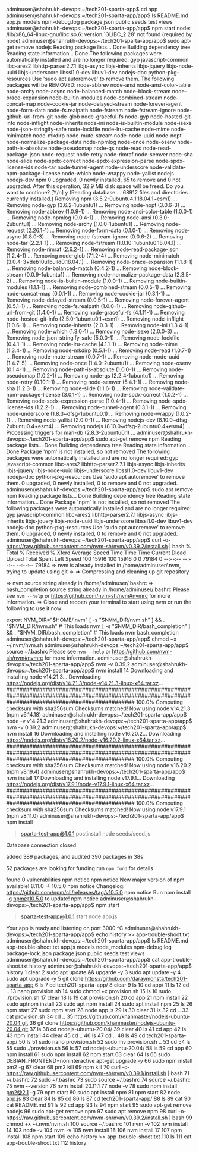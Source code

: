 adminuser@shahrukh-devops:~/tech201-sparta-app$ cd app
adminuser@shahrukh-devops:~/tech201-sparta-app/app$ ls
README.md  app.js  models  npm-debug.log  package.json  public  seeds  test  views
adminuser@shahrukh-devops:~/tech201-sparta-app/app$ npm start
node: /lib/x86_64-linux-gnu/libc.so.6: version `GLIBC_2.28' not found (required by node)
adminuser@shahrukh-devops:~/tech201-sparta-app/app$ sudo apt-get remove nodejs
Reading package lists... Done
Building dependency tree
Reading state information... Done
The following packages were automatically installed and are no longer required:
  gyp javascript-common libc-ares2 libhttp-parser2.7.1 libjs-async libjs-inherits libjs-jquery libjs-node-uuid libjs-underscore libssl1.0-dev libuv1-dev
  nodejs-doc python-pkg-resources
Use 'sudo apt autoremove' to remove them.
The following packages will be REMOVED:
  node-abbrev node-ansi node-ansi-color-table node-archy node-async node-balanced-match node-block-stream node-brace-expansion node-builtin-modules
  node-combined-stream node-concat-map node-cookie-jar node-delayed-stream node-forever-agent node-form-data node-fs.realpath node-fstream
  node-fstream-ignore node-github-url-from-git node-glob node-graceful-fs node-gyp node-hosted-git-info node-inflight node-inherits node-ini
  node-is-builtin-module node-isexe node-json-stringify-safe node-lockfile node-lru-cache node-mime node-minimatch node-mkdirp node-mute-stream
  node-node-uuid node-nopt node-normalize-package-data node-npmlog node-once node-osenv node-path-is-absolute node-pseudomap node-qs node-read
  node-read-package-json node-request node-retry node-rimraf node-semver node-sha node-slide node-spdx-correct node-spdx-expression-parse
  node-spdx-license-ids node-tar node-tunnel-agent node-underscore node-validate-npm-package-license node-which node-wrappy node-yallist nodejs nodejs-dev
  npm
0 upgraded, 0 newly installed, 65 to remove and 0 not upgraded.
After this operation, 32.9 MB disk space will be freed.
Do you want to continue? [Y/n] y
(Reading database ... 68912 files and directories currently installed.)
Removing npm (3.5.2-0ubuntu4.1.18.04.1~esm1) ...
Removing node-gyp (3.6.2-1ubuntu1) ...
Removing node-nopt (3.0.6-3) ...
Removing node-abbrev (1.0.9-1) ...
Removing node-ansi-color-table (1.0.0-1) ...
Removing node-npmlog (0.0.4-1) ...
Removing node-ansi (0.3.0-2ubuntu1) ...
Removing node-archy (1.0.0-1ubuntu1) ...
Removing node-request (2.26.1-1) ...
Removing node-form-data (0.1.0-1) ...
Removing node-async (0.8.0-3) ...
Removing node-fstream-ignore (0.0.6-2) ...
Removing node-tar (2.2.1-1) ...
Removing node-fstream (1.0.10-1ubuntu0.18.04.1) ...
Removing node-rimraf (2.6.2-1) ...
Removing node-read-package-json (1.2.4-1) ...
Removing node-glob (7.1.2-4) ...
Removing node-minimatch (3.0.4-3+deb10u1build0.18.04.1) ...
Removing node-brace-expansion (1.1.8-1) ...
Removing node-balanced-match (0.4.2-1) ...
Removing node-block-stream (0.0.9-1ubuntu1) ...
Removing node-normalize-package-data (2.3.5-2) ...
Removing node-is-builtin-module (1.0.0-1) ...
Removing node-builtin-modules (1.1.1-1) ...
Removing node-combined-stream (0.0.5-1) ...
Removing node-concat-map (0.0.1-1) ...
Removing node-cookie-jar (0.3.1-1) ...
Removing node-delayed-stream (0.0.5-1) ...
Removing node-forever-agent (0.5.1-1) ...
Removing node-fs.realpath (1.0.0-1) ...
Removing node-github-url-from-git (1.4.0-1) ...
Removing node-graceful-fs (4.1.11-1) ...
Removing node-hosted-git-info (2.5.0-1ubuntu0.1~esm1) ...
Removing node-inflight (1.0.6-1) ...
Removing node-inherits (2.0.3-1) ...
Removing node-ini (1.3.4-1) ...
Removing node-which (1.3.0-1) ...
Removing node-isexe (2.0.0-3) ...
Removing node-json-stringify-safe (5.0.0-1) ...
Removing node-lockfile (0.4.1-1) ...
Removing node-lru-cache (4.1.1-1) ...
Removing node-mime (1.3.4-1) ...
Removing node-mkdirp (0.5.1-1) ...
Removing node-read (1.0.7-1) ...
Removing node-mute-stream (0.0.7-1) ...
Removing node-node-uuid (1.4.7-5) ...
Removing node-once (1.4.0-2ubuntu1) ...
Removing node-osenv (0.1.4-1) ...
Removing node-path-is-absolute (1.0.0-1) ...
Removing node-pseudomap (1.0.2-1) ...
Removing node-qs (2.2.4-1ubuntu1) ...
Removing node-retry (0.10.1-1) ...
Removing node-semver (5.4.1-1) ...
Removing node-sha (1.2.3-1) ...
Removing node-slide (1.1.6-1) ...
Removing node-validate-npm-package-license (3.0.1-1) ...
Removing node-spdx-correct (1.0.2-1) ...
Removing node-spdx-expression-parse (1.0.4-1) ...
Removing node-spdx-license-ids (1.2.2-1) ...
Removing node-tunnel-agent (0.3.1-1) ...
Removing node-underscore (1.8.3~dfsg-1ubuntu0.1) ...
Removing node-wrappy (1.0.2-1) ...
Removing node-yallist (2.0.0-1) ...
Removing nodejs-dev (8.10.0~dfsg-2ubuntu0.4+esm4) ...
Removing nodejs (8.10.0~dfsg-2ubuntu0.4+esm4) ...
Processing triggers for man-db (2.8.3-2ubuntu0.1) ...
adminuser@shahrukh-devops:~/tech201-sparta-app/app$ sudo apt-get remove npm
Reading package lists... Done
Building dependency tree
Reading state information... Done
Package 'npm' is not installed, so not removed
The following packages were automatically installed and are no longer required:
  gyp javascript-common libc-ares2 libhttp-parser2.7.1 libjs-async libjs-inherits libjs-jquery libjs-node-uuid libjs-underscore libssl1.0-dev libuv1-dev
  nodejs-doc python-pkg-resources
Use 'sudo apt autoremove' to remove them.
0 upgraded, 0 newly installed, 0 to remove and 0 not upgraded.
adminuser@shahrukh-devops:~/tech201-sparta-app/app$ sudo apt remove npm
Reading package lists... Done
Building dependency tree
Reading state information... Done
Package 'npm' is not installed, so not removed
The following packages were automatically installed and are no longer required:
  gyp javascript-common libc-ares2 libhttp-parser2.7.1 libjs-async libjs-inherits libjs-jquery libjs-node-uuid libjs-underscore libssl1.0-dev libuv1-dev
  nodejs-doc python-pkg-resources
Use 'sudo apt autoremove' to remove them.
0 upgraded, 0 newly installed, 0 to remove and 0 not upgraded.
adminuser@shahrukh-devops:~/tech201-sparta-app/app$ curl -o- https://raw.githubusercontent.com/nvm-sh/nvm/v0.39.2/install.sh | bash
  % Total    % Received % Xferd  Average Speed   Time    Time     Time  Current
                                 Dload  Upload   Total   Spent    Left  Speed
100 15916  100 15916    0     0  79184      0 --:--:-- --:--:-- --:--:-- 79184
=> nvm is already installed in /home/adminuser/.nvm, trying to update using git
=> => Compressing and cleaning up git repository

=> nvm source string already in /home/adminuser/.bashrc
=> bash_completion source string already in /home/adminuser/.bashrc
Please see `nvm --help` or https://github.com/nvm-sh/nvm#nvmrc for more information.
=> Close and reopen your terminal to start using nvm or run the following to use it now:

export NVM_DIR="$HOME/.nvm"
[ -s "$NVM_DIR/nvm.sh" ] && \. "$NVM_DIR/nvm.sh"  # This loads nvm
[ -s "$NVM_DIR/bash_completion" ] && \. "$NVM_DIR/bash_completion"  # This loads nvm bash_completion
adminuser@shahrukh-devops:~/tech201-sparta-app/app$ chmod +x ~/.nvm/nvm.sh
adminuser@shahrukh-devops:~/tech201-sparta-app/app$ source ~/.bashrc
Please see `nvm --help` or https://github.com/nvm-sh/nvm#nvmrc for more information.
adminuser@shahrukh-devops:~/tech201-sparta-app/app$ nvm -v
0.39.2
adminuser@shahrukh-devops:~/tech201-sparta-app/app$ nvm install 14
Downloading and installing node v14.21.3...
Downloading https://nodejs.org/dist/v14.21.3/node-v14.21.3-linux-x64.tar.xz...
####################################################################################################################################################### 100.0%
Computing checksum with sha256sum
Checksums matched!
Now using node v14.21.3 (npm v6.14.18)
adminuser@shahrukh-devops:~/tech201-sparta-app/app$ node -v
v14.21.3
adminuser@shahrukh-devops:~/tech201-sparta-app/app$ nvm -v
0.39.2
adminuser@shahrukh-devops:~/tech201-sparta-app/app$ nvm install 16
Downloading and installing node v16.20.2...
Downloading https://nodejs.org/dist/v16.20.2/node-v16.20.2-linux-x64.tar.xz...
####################################################################################################################################################### 100.0%
Computing checksum with sha256sum
Checksums matched!
Now using node v16.20.2 (npm v8.19.4)
adminuser@shahrukh-devops:~/tech201-sparta-app/app$ nvm install 17
Downloading and installing node v17.9.1...
Downloading https://nodejs.org/dist/v17.9.1/node-v17.9.1-linux-x64.tar.xz...
####################################################################################################################################################### 100.0%
Computing checksum with sha256sum
Checksums matched!
Now using node v17.9.1 (npm v8.11.0)
adminuser@shahrukh-devops:~/tech201-sparta-app/app$ npm install

> sparta-test-app@1.0.1 postinstall
> node seeds/seed.js

Database connection closed

added 389 packages, and audited 390 packages in 38s

52 packages are looking for funding
  run `npm fund` for details

found 0 vulnerabilities
npm notice
npm notice New major version of npm available! 8.11.0 -> 10.5.0
npm notice Changelog: https://github.com/npm/cli/releases/tag/v10.5.0
npm notice Run npm install -g npm@10.5.0 to update!
npm notice
adminuser@shahrukh-devops:~/tech201-sparta-app/app$ npm start

> sparta-test-app@1.0.1 start
> node app.js

Your app is ready and listening on port 3000
^C
adminuser@shahrukh-devops:~/tech201-sparta-app/app$ echo history >> app-trouble-shoot.txt
adminuser@shahrukh-devops:~/tech201-sparta-app/app$ ls
README.md  app-trouble-shoot.txt  app.js  models  node_modules  npm-debug.log  package-lock.json  package.json  public  seeds  test  views
adminuser@shahrukh-devops:~/tech201-sparta-app/app$ cat app-trouble-shoot.txt
history
adminuser@shahrukh-devops:~/tech201-sparta-app/app$ history
    1  clear
    2  sudo apt update && upgarde -y
    3  sudo apt update -y
    4  sudo apt upgrade -y
    5  git clone https://github.com/daraymonsta/tech201-sparta-app
    6  ls
    7  cd tech201-sparta-app/
    8  clear
    9  ls
   10  cd app/
   11  ls
   12  cd ..
   13  nano provision.sh
   14  sudo chmod +x provision.sh
   15  ls
   16  sudo ./provision.sh
   17  clear
   18  ls
   19  cat provision.sh
   20  cd app
   21  npm install
   22  sudo aptnpm install
   23  sudo apt npm install
   24  sudo apt install npm
   25  ls
   26  npm start
   27  sudo npm start
   28  node app.js
   29  ls
   30  clear
   31  ls
   32  cd ..
   33  cat provision.sh
   34  cd ..
   35  https://github.com/khanmaster/nodejs-ubuntu-20.04.git
   36  git clone https://github.com/khanmaster/nodejs-ubuntu-20.04.git
   37  ls
   38  cd nodejs-ubuntu-20.04/
   39  clear
   40  ls
   41  cd app
   42  ls
   43  npm install
   44  clear
   45  cd ..
   46  ls
   47  cd ..
   48  ls
   49  cd tech201-sparta-app/
   50  ls
   51  sudo nano provision.sh
   52  sudo mv provision.sh ..
   53  cd
   54  ls
   55  sudo ./provision.sh
   56  ls
   57  cd nodejs-ubuntu-20.04/
   58  ls
   59  cd app
   60  npm install
   61  sudo npm install
   62  npm start
   63  clear
   64  ls
   65  sudo DEBIAN_FRONTEND=noninteractive apt-get upgrade -y
   66  sudo npm install pm2 -g
   67  clear
   68  pm2 kill
   69  npm kill
   70  curl -o- https://raw.githubusercontent.com/nvm-sh/nvm/v0.39.1/install.sh | bash
   71  ~/.bashrc
   72  sudo ~/.bashrc
   73  sudo source ~/.bashrc
   74  source ~/.bashrc
   75  nvm --version
   76  nvm install 20.11.1
   77  node -v
   78  sudo npm install pm2@2.1 -g
   79  npm start
   80  sudo apt install npm
   81  npm start
   82  node app.js
   83  clear
   84  ls
   85  cd
   86  ls
   87  cd tech201-sparta-app/
   88  ls
   89  cat
   90  cat README.md
   91  ls
   92  cd app
   93  ls
   94  npm start
   95  sudo apt-get remove nodejs
   96  sudo apt-get remove npm
   97  sudo apt remove npm
   98  curl -o- https://raw.githubusercontent.com/nvm-sh/nvm/v0.39.2/install.sh | bash
   99  chmod +x ~/.nvm/nvm.sh
  100  source ~/.bashrc
  101  nvm -v
  102  nvm install 14
  103  node -v
  104  nvm -v
  105  nvm install 16
  106  nvm install 17
  107  npm install
  108  npm start
  109  echo history >> app-trouble-shoot.txt
  110  ls
  111  cat app-trouble-shoot.txt
  112  history
